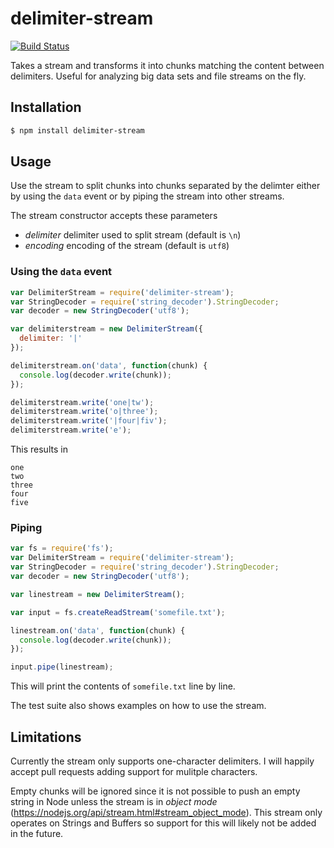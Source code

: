 # delimiter-stream

[![Build Status](https://travis-ci.org/peterhaldbaek/delimiter-stream.svg?branch=master)](https://travis-ci.org/peterhaldbaek/delimiter-stream)

Takes a stream and transforms it into chunks matching the content between
delimiters. Useful for analyzing big data sets and file streams on the fly.


## Installation

```sh
$ npm install delimiter-stream
```


## Usage

Use the stream to split chunks into chunks separated by the delimter either by
using the `data` event or by piping the stream into other streams.

The stream constructor accepts these parameters

  - _delimiter_ delimiter used to split stream (default is `\n`)
  - _encoding_ encoding of the stream (default is `utf8`)


### Using the `data` event

```javascript
var DelimiterStream = require('delimiter-stream');
var StringDecoder = require('string_decoder').StringDecoder;
var decoder = new StringDecoder('utf8');

var delimiterstream = new DelimiterStream({
  delimiter: '|'
});

delimiterstream.on('data', function(chunk) {
  console.log(decoder.write(chunk));
});

delimiterstream.write('one|tw');
delimiterstream.write('o|three');
delimiterstream.write('|four|fiv');
delimiterstream.write('e');
```

This results in

```
one
two
three
four
five
```


### Piping

```javascript
var fs = require('fs');
var DelimiterStream = require('delimiter-stream');
var StringDecoder = require('string_decoder').StringDecoder;
var decoder = new StringDecoder('utf8');

var linestream = new DelimiterStream();

var input = fs.createReadStream('somefile.txt');

linestream.on('data', function(chunk) {
  console.log(decoder.write(chunk));
});

input.pipe(linestream);
```

This will print the contents of `somefile.txt` line by line.

The test suite also shows examples on how to use the stream.


## Limitations

Currently the stream only supports one-character delimiters. I will happily
accept pull requests adding support for mulitple characters.

Empty chunks will be ignored since it is not possible to push an empty string
in Node unless the stream is in _object mode_
(<https://nodejs.org/api/stream.html#stream_object_mode>). This stream only
operates on Strings and Buffers so support for this will likely not be added in
the future.